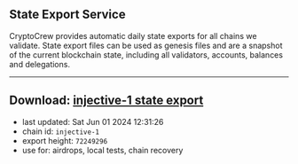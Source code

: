 ## State Export Service
CryptoCrew provides automatic daily state exports for all chains we validate. State export files can be used as genesis files and are a snapshot of the current blockchain state, including all validators, accounts, balances and delegations.

---
**Download: [injective-1 state export](https://dl-eu2.ccvalidators.com/SERVICE/injective/injective-1_export_72249296.json)**
---

- last updated: Sat Jun 01 2024 12:31:26
- chain id: `injective-1`
- export height: `72249296`
- use for: airdrops, local tests, chain recovery
